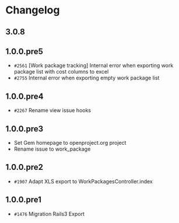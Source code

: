 # Changelog

## 3.0.8
## 1.0.0.pre5

* `#2561` [Work package tracking] Internal error when exporting work package list with cost columns to excel
* `#2755` Internal error when exporting empty work package list

## 1.0.0.pre4

* `#2267` Rename view issue hooks

## 1.0.0.pre3

* Set Gem homepage to openproject.org project
* Rename issue to work_package

## 1.0.0.pre2

* `#1907` Adapt XLS export to WorkPackagesController.index

## 1.0.0.pre1

* `#1476`  Migration Rails3 Export
